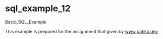 # sql_example_12
Basic_SQL_Example

This example is prepared for the assignment that given by www.patika.dev
